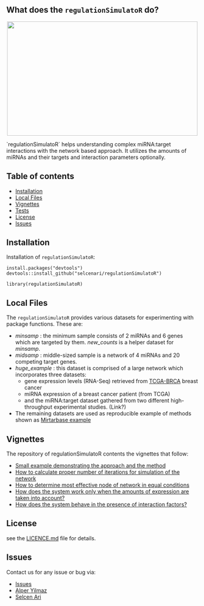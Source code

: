 

## What does the `regulationSimulatoR` do?

<p align="center">
  <img width="500" height="300" src="https://media.giphy.com/media/l0ErNdz1w5vt3YdZm/giphy.gif">
</p>
`regulationSimulatoR` helps understanding complex miRNA:target interactions with the network based approach. It utilizes the amounts of miRNAs and their targets and interaction parameters optionally.


## Table of contents

<!--ts-->

   * [Installation](#installation)
   * [Local Files](#local-files)
   * [Vignettes](#vignettes)
   * [Tests](#tests)
   * [License](#license)
   * [Issues](#issues)


 <!--te-->

## Installation

Installation of `regulationSimulatoR`:

```
install.packages("devtools")
devtools::install_github("selcenari/regulationSimulatoR")

library(regulationSimulatoR)
```

## Local Files

The `regulationSimulatoR` provides various datasets for experimenting with package functions. These are:

- *minsamp* : the minimum sample consists of 2 miRNAs and 6 genes which are targeted by them. *new_counts* is a helper dataset for *minsamp*.
- *midsamp* : middle-sized sample is a network of 4 miRNAs and 20 competing target genes.
- *huge_example* : this dataset is comprised of a large network which incorporates three datasets: 
  - gene expression levels (RNA-Seq) retrieved from [TCGA-BRCA](https://portal.gdc.cancer.gov/projects?filters=%7B%22op%22%3A%22and%22%2C%22content%22%3A%5B%7B%22op%22%3A%22in%22%2C%22content%22%3A%7B%22field%22%3A%22projects.project_id%22%2C%22value%22%3A%5B%22TCGA-BRCA%22%5D%7D%7D%5D%7D) breast cancer 
  - miRNA expression of a breast cancer patient (from TCGA)
  - and the miRNA:target dataset gathered from two different high-throughput experimental studies. (Link?)
- The remaining datasets are used as reproducible example of methods shown as [Mirtarbase example](https://github.com/selcenari/regulationSimulatoR/blob/master/doc/mirtarbase_example.html)


## Vignettes

The repository of regulationSimulatoR contents the vignettes that follow:

- [Small example demonstrating the approach and the method](https://github.com/selcenari/regulationSimulatoR/blob/master/doc/small_sample.html)
- [How to calculate proper number of iterations for simulation of the network](https://github.com/selcenari/regulationSimulatoR/blob/master/doc/convenient_iteration.html)
- [How to determine most effective node of network in equal conditions](https://github.com/selcenari/regulationSimulatoR/blob/master/doc/perturbation_sample.html)
- [How does the system work only when the amounts of expression are taken into account?](https://github.com/selcenari/regulationSimulatoR/blob/master/doc/mirtarbase_example.html)
- [How does the system behave in the presence of interaction factors?](https://github.com/selcenari/regulationSimulatoR/blob/master/doc/realexample.html)


## License

see the [LICENCE.md](https://github.com/selcenari/regulationSimulatoR/blob/master/LICENSE) file for details.

## Issues

Contact us for any issue or bug via:

- [Issues](https://github.com/selcenari/regulationSimulatoR/issues)
- [Alper Yilmaz](mailto:alperyilmaz@gmail.com)
- [Selcen Ari](mailto:selcenarii@gmail.com)
